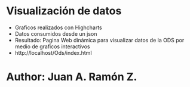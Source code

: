 # Visualización de datos
- Graficos realizados con Highcharts
- Datos consumidos desde un json
- Resultado: Pagina Web dinámica para visualizar datos de la ODS por medio de graficos interactivos
- http://localhost/Ods/index.html
# Author: Juan A. Ramón Z.

